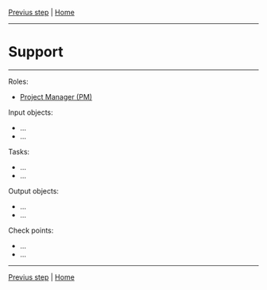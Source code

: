 [Previus step](Maintenance.md) | [Home](Overview.md)

---
# Support
---

Roles:
* [Project Manager (PM)](Roles.md#project-manager-pm)


Input objects: 
* ...
* ...

Tasks:
* ...
* ...

Output objects:
* ...
* ...

Check points:
* ...
* ...

---
[Previus step](Maintenance.md) | [Home](Overview.md)